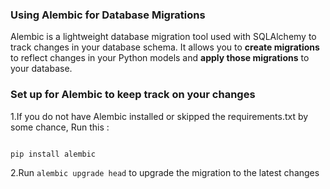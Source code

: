 ### Using Alembic for Database Migrations

Alembic is a lightweight database migration tool used with SQLAlchemy to track changes in your database schema. It allows you to **create migrations** to reflect changes in your Python models and **apply those migrations** to your database.


### Set up for Alembic to keep track on your changes

1.If you do not have Alembic installed or skipped the requirements.txt by some chance, Run this :

```python

pip install alembic

```

2.Run `alembic upgrade head` to upgrade the migration to the latest changes

 



